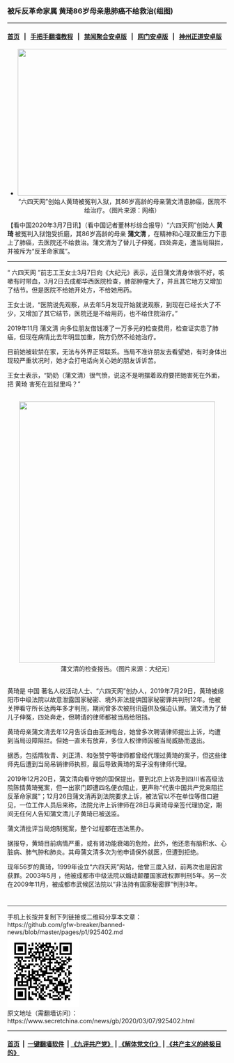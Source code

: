 ### 被斥反革命家属 黄琦86岁母亲患肺癌不给救治(组图)
------------------------

#### [首页](https://github.com/gfw-breaker/banned-news/blob/master/README.md) &nbsp;&nbsp;|&nbsp;&nbsp; [手把手翻墙教程](https://github.com/gfw-breaker/guides/wiki) &nbsp;&nbsp;|&nbsp;&nbsp; [禁闻聚合安卓版](https://github.com/gfw-breaker/bn-android) &nbsp;&nbsp;|&nbsp;&nbsp; [网门安卓版](https://github.com/oGate2/oGate) &nbsp;&nbsp;|&nbsp;&nbsp; [神州正道安卓版](https://github.com/SzzdOgate/update) 



<div class="article_right" style="fone-color:#000">
 <ul>
  <li style="text-align:center">
   <img alt="" src="http://img2.secretchina.com/pic/2019/7-29/p2479891a58258273-ss.jpg" style="height:337px; width:600px"/>
   <br>
    “六四天网”创始人黄琦被冤判入狱，其86岁高龄的母亲蒲文清患肺癌，医院不给治疗。（图片来源：网络）
   </br>
  </li>
 </ul>
 <p>
  【看中国2020年3月7日讯】（看中国记者董林杉综合报导）“六四天网”创始人
  <strong>
   黄琦
  </strong>
  被冤判入狱饱受折磨，其86岁高龄的母亲
  <strong>
   蒲文清
  </strong>
  ，在精神和心理双重压力下患上了肺癌，去医院还不给救治。蒲文清为了替儿子伸冤，四处奔走，遭当局阻拦，并被斥为“反革命家属”。
  <span id="hideid" name="hideid" style="color:red;display:none;">
   <span href="https://www.secretchina.com">
   </span>
  </span>
 </p>
 <div id="txt-mid1-t21-2017">
  

---


  </div>
 </div>
 <p>
  “
  <span href="https://www.secretchina.com/news/gb/tag/六四天网" target="_blank">
   六四天网
  </span>
  ”前志工王女士3月7日向《大纪元》表示，近日蒲文清身体很不好，咳嗽有时带血，3月2日去成都华西医院检查，肺部肿瘤大了，并且其它地方又增加了结节。但是医院不给她开处方，不给她用药。
  <span id="hideid" name="hideid" style="color:red;display:none;">
   <span href="https://www.secretchina.com">
   </span>
  </span>
 </p>
 <p>
  王女士说，“医院说先观察，从去年5月发现开始就说观察，到现在已经长大了不少，又增加了其它结节，医院还是不给用药，也不给住院治疗。”
 </p>
 <p>
  2019年11月
  <span href="https://www.secretchina.com/news/gb/tag/蒲文清" target="_blank">
   蒲文清
  </span>
  向多位朋友借钱凑了一万多元的检查费用，检查证实患了肺癌，但现在病情比去年明显加重，院方仍然不给她治疗。
 </p>
 <p>
  目前她被软禁在家，无法与外界正常联系。当局不准许朋友去看望她，有时身体出现较严重状况时，她才会打电话向关心她的朋友诉诉苦。
 </p>
 <p>
  王女士表示，“奶奶（蒲文清）很气愤，说这不是明摆着政府要把她害死在外面，把
  <span href="https://www.secretchina.com/news/gb/tag/黄琦" target="_blank">
   黄琦
  </span>
  害死在监狱里吗？”
 </p>
 <p style="text-align:center">
  <br>
   <img alt="" src="//img3.secretchina.com/pic/2020/3-7/p2642611a503798969-ss.jpg" style="height:600px; width:450px"/>
   <br>
    蒲文清的检查报告。（图片来源：大纪元）
   </br>
  </br>
 </p>
 <p>
  黄琦是
  <span href="https://www.secretchina.com" target="_blank">
   中国
  </span>
  著名人权活动人士、“六四天网”创办人，2019年7月29日，黄琦被绵阳巿中级法院以故意泄露国家秘密、境外非法提供国家秘密罪共判刑12年。他被关押看守所长达两年多才判刑，期间曾多次被刑讯逼供及强迫认罪。蒲文清为了替儿子伸冤，四处奔走，但聘请的律师都被当局给阻挡。
 </p>
 <p>
  黄琦母亲蒲文清去年12月告诉自由亚洲电台，她曾多次聘请律师提出上诉，均遭到当局设障阻拦。但她一直未有放弃，多位人权律师因被当局威胁而退出。
 </p>
 <p>
  据悉，包括隋牧青、刘正清、和张赞宁等律师都曾经代理过黄琦的案子，但这些律师先后遭到当局吊销律师执照，最后导致黄琦的案子没有律师代理。
 </p>
 <p>
  2019年12月20日，蒲文清向看守她的国保提出，要到北京上访及到四川省高级法院陈情黄琦冤案，但一出家门即遭四名便衣阻止，更声称“代表中国共产党来阻拦反革命家属”；12月26日蒲文清再到法院要求上诉，被法官以不在单位等借口避见，一位工作人员后来称，法院允许上诉律师在28日与黄琦母亲签代理协定，期间无任何人告知蒲文清儿子黄琦已被送监。
 </p>
 <p>
  蒲文清批评当局炮制冤案，整个过程都在违法黑办。
 </p>
 <p>
  据报导，黄琦目前病情严重，或有肾功能衰竭的危险，此外，他还患有脑积水、心脏病、肺气肿和肺炎。其母蒲文清多次为他申请保外就医，但遭到拒绝。
 </p>
 <p>
  现年56岁的黄琦，1999年设立“六四天网”网站，他曾三度入狱，前两次也是因言获罪。2003年5月 ，他被成都巿中级法院以煽动颠覆国家政权罪判刑5年。另一次在2009年11月，被成都巿武候区法院以“非法持有国家秘密罪”判刑3年。
  <center>
   <div>
    <div id="txt-mid2-t22-2017" style="display: block;  max-height: 351px;  overflow: hidden;">
     <div id="SC-21xxx">
     </div>
     <ins class="adsbygoogle" data-ad-client="ca-pub-1276641434651360" data-ad-format="auto" data-ad-slot="4301710469" data-full-width-responsive="true" style="display:block">
     </ins>
    </div>
   </div>
  </center>
  <div style="padding-top:12px;">
  </div>
 </p>
</div>

<hr/>
手机上长按并复制下列链接或二维码分享本文章：<br/>
https://github.com/gfw-breaker/banned-news/blob/master/pages/p1/925402.md <br/>
<a href='https://github.com/gfw-breaker/banned-news/blob/master/pages/p1/925402.md'><img src='https://github.com/gfw-breaker/banned-news/blob/master/pages/p1/925402.md.png'/></a> <br/>
原文地址（需翻墙访问）：https://www.secretchina.com/news/gb/2020/03/07/925402.html


------------------------
#### [首页](https://github.com/gfw-breaker/banned-news/blob/master/README.md) &nbsp;|&nbsp; [一键翻墙软件](https://github.com/gfw-breaker/nogfw/blob/master/README.md) &nbsp;| [《九评共产党》](https://github.com/gfw-breaker/9ping.md/blob/master/README.md#九评之一评共产党是什么) | [《解体党文化》](https://github.com/gfw-breaker/jtdwh.md/blob/master/README.md) | [《共产主义的终极目的》](https://github.com/gfw-breaker/gczydzjmd.md/blob/master/README.md)


<img src='http://gfw-breaker.win/banned-news/pages/p1/925402.md' width='0px' height='0px'/>
